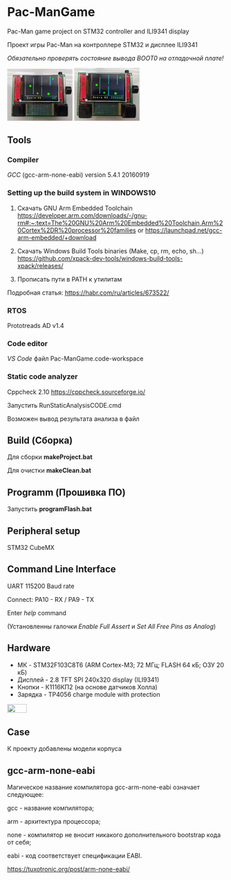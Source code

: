 # Pac-ManGame 
Pac-Man game project on STM32 controller and ILI9341 display

Проект игры Pac-Man на контроллере STM32 и дисплее ILI9341

*Обязательно проверять состояние вывода BOOT0 на отладочной плате!*

 <img src="https://github.com/sergey12malyshev/Pac-ManGame/blob/develop/image/1688404908254.jpg" width=30% height=35%> <img src="https://github.com/sergey12malyshev/Pac-ManGame/blob/develop/image/1688404908269.jpg" width=30% height=30%>
## Tools

### Compiler
*GCC* (gcc-arm-none-eabi) version 5.4.1 20160919

### Setting up the build system in WINDOWS10 

1. Скачать GNU Arm Embedded Toolchain 
https://developer.arm.com/downloads/-/gnu-rm#:~:text=The%20GNU%20Arm%20Embedded%20Toolchain,Arm%20Cortex%2DR%20processor%20families
or
https://launchpad.net/gcc-arm-embedded/+download

2. Скачать Windows Build Tools binaries (Make, cp, rm, echo, sh...)
https://github.com/xpack-dev-tools/windows-build-tools-xpack/releases/

3. Прописать пути в PATH к утилитам

Подробная статья: https://habr.com/ru/articles/673522/

### RTOS
Prototreads AD v1.4

### Code editor
*VS Code* файл Pac-ManGame.code-workspace

### Static code analyzer
Cppcheck 2.10 https://cppcheck.sourceforge.io/

Запустить RunStaticAnalysisCODE.cmd

Возможен вывод результата анализа в файл

## Build (Сборка) 
Для сборки **makeProject.bat**

Для очистки **makeClean.bat**

## Programm (Прошивка ПО)
Запустить **programFlash.bat**

## Peripheral setup
STM32 CubeMX

## Command Line Interface

UART 115200 Baud rate

Connect: PA10 - RX / PA9 - TX

Enter *help* command

(Установленны галочки *Enable Full Assert* и *Set All Free Pins as Analog*)
## Hardware
- МК - STM32F103C8T6 (ARM Cortex-M3; 72 МГц; FLASH 64 кБ; ОЗУ 20 кБ)
- Дисплей - 2.8 TFT SPI 240x320 display (ILI9341)
- Кнопки - К1116КП2 (на основе датчиков Холла)
- Зарядка - TP4056 charge module with protection
  
<img src="https://github.com/sergey12malyshev/Pac-ManGame/blob/develop/image/1688404908245.jpg" width=30% height=35%>

## Case
К проекту добавлены модели корпуса

## gcc-arm-none-eabi

Магическое название компилятора gcc-arm-none-eabi означает следующее:

gcc - название компилятора;

arm - архитектура процессора;

none - компилятор не вносит никакого дополнительного bootstrap кода от себя;

eabi - код соответствует спецификации EABI.

https://tuxotronic.org/post/arm-none-eabi/
